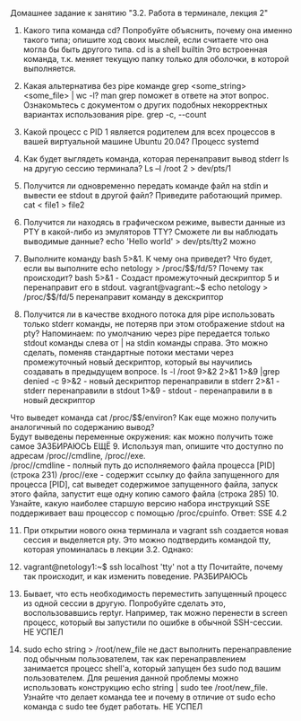 Домашнее задание к занятию "3.2. Работа в терминале, лекция 2"
1.	Какого типа команда cd? Попробуйте объяснить, почему она именно такого типа; опишите ход своих мыслей, если считаете что она могла бы быть другого типа. 
 cd is a shell builtin Это встроенная команда, т.к. меняет текущую папку только для оболочки, в которой выполняется.
2.	Какая альтернатива без pipe команде grep <some_string> <some_file> | wc -l? man grep поможет в ответе на этот вопрос. Ознакомьтесь с документом о других подобных некорректных вариантах использования pipe. 
grep -c, --count
3.	Какой процесс с PID 1 является родителем для всех процессов в вашей виртуальной машине Ubuntu 20.04? Процесс systemd
 
4.	Как будет выглядеть команда, которая перенаправит вывод stderr ls на другую сессию терминала? Ls –l  /root 2 > dev/pts/1
5.	Получится ли одновременно передать команде файл на stdin и вывести ее stdout в другой файл? Приведите работающий пример.
 cat < file1 > file2
6.	Получится ли находясь в графическом режиме, вывести данные из PTY в какой-либо из эмуляторов TTY? Сможете ли вы наблюдать выводимые данные? 
echo 'Hello world' > dev/pts/tty2
можно
7.	Выполните команду bash 5>&1. К чему она приведет? Что будет, если вы выполните echo netology > /proc/$$/fd/5? Почему так происходит?
bash 5>&1 - Создаст промежуточный дескриптор 5 и перенаправит его в stdout.
vagrant@vagrant:~$ echo netology > /proc/$$/fd/5 перенаправит команду в декскриптор

8.	 Получится ли в качестве входного потока для pipe использовать только stderr команды, не потеряв при этом отображение stdout на pty? Напоминаем: по умолчанию через pipe передается только stdout команды слева от | на stdin команды справа. Это можно сделать, поменяв стандартные потоки местами через промежуточный новый дескриптор, который вы научились создавать в предыдущем вопросе.
ls -l /root 9>&2 2>&1 1>&9 |grep denied -c 
9>&2 - новый дескриптор перенаправили в stderr
2>&1 - stderr перенаправили в stdout 
1>&9 - stdout - перенаправили в в новый дескриптор

Что выведет команда cat /proc/$$/environ? Как еще можно получить аналогичный по содержанию вывод?   
Будут выведены переменные окружения:
как можно получить тоже самое ЗАЗБИРАЮСЬ ЕЩЁ
9.	Используя man, опишите что доступно по адресам /proc/<PID>/cmdline, /proc/<PID>/exe.   
/proc/<PID>/cmdline - полный путь до исполняемого файла процесса [PID]  (строка 231)
/proc/<PID>/exe - содержит ссылку до файла запущенного для процесса [PID], 
                        cat выведет содержимое запущенного файла, 
                        запуск этого файла,  запустит еще одну копию самого файла  (строка 285)
10.	Узнайте, какую наиболее старшую версию набора инструкций SSE поддерживает ваш процессор с помощью /proc/cpuinfo.
Ответ:
SSE 4.2

11.	При открытии нового окна терминала и vagrant ssh создается новая сессия и выделяется pty. Это можно подтвердить командой tty, которая упоминалась в лекции 3.2. Однако:
12.	vagrant@netology1:~$ ssh localhost 'tty'
not a tty
Почитайте, почему так происходит, и как изменить поведение. РАЗБИРАЮСЬ

13.	Бывает, что есть необходимость переместить запущенный процесс из одной сессии в другую. Попробуйте сделать это, воспользовавшись reptyr. Например, так можно перенести в screen процесс, который вы запустили по ошибке в обычной SSH-сессии.
НЕ УСПЕЛ

14.	sudo echo string > /root/new_file не даст выполнить перенаправление под обычным пользователем, так как перенаправлением занимается процесс shell'а, который запущен без sudo под вашим пользователем. Для решения данной проблемы можно использовать конструкцию echo string | sudo tee /root/new_file. Узнайте что делает команда tee и почему в отличие от sudo echo команда с sudo tee будет работать.
НЕ УСПЕЛ
